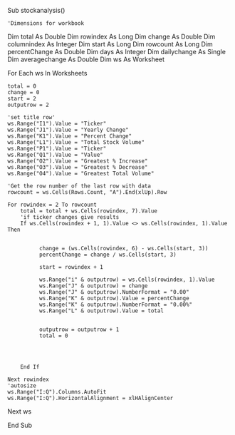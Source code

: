 Sub stockanalysis()
    
    'Dimensions for workbook
    
Dim total As Double
Dim rowindex As Long
Dim change As Double
Dim columnindex As Integer
Dim start As Long
Dim rowcount As Long
Dim percentChange As Double
Dim days As Integer
Dim dailychange As Single
Dim averagechange As Double
Dim ws As Worksheet

For Each ws In Worksheets

    total = 0
    change = 0
    start = 2
    outputrow = 2
    
    'set title row'
    ws.Range("I1").Value = "Ticker"
    ws.Range("J1").Value = "Yearly Change"
    ws.Range("K1").Value = "Percent Change"
    ws.Range("L1").Value = "Total Stock Volume"
    ws.Range("P1").Value = "Ticker"
    ws.Range("Q1").Value = "Value"
    ws.Range("O2").Value = "Greatest % Increase"
    ws.Range("O3").Value = "Greatest % Decrease"
    ws.Range("O4").Value = "Greatest Total Volume"
    
    'Get the row number of the last row with data
    rowcount = ws.Cells(Rows.Count, "A").End(xlUp).Row
    
    For rowindex = 2 To rowcount
        total = total + ws.Cells(rowindex, 7).Value
        'if ticker changes give results
        If ws.Cells(rowindex + 1, 1).Value <> ws.Cells(rowindex, 1).Value Then
   
    
              change = (ws.Cells(rowindex, 6) - ws.Cells(start, 3))
              percentChange = change / ws.Cells(start, 3)
              
              start = rowindex + 1
              
              ws.Range("i" & outputrow) = ws.Cells(rowindex, 1).Value
              ws.Range("J" & outputrow) = change
              ws.Range("J" & outputrow).NumberFormat = "0.00"
              ws.Range("K" & outputrow).Value = percentChange
              ws.Range("K" & outputrow).NumberFormat = "0.00%"
              ws.Range("L" & outputrow).Value = total
              
              
              outputrow = outputrow + 1
              total = 0
        
            
            
        
        End If
    
    Next rowindex
    'autosize
    ws.Range("I:Q").Columns.AutoFit
    ws.Range("I:Q").HorizontalAlignment = xlHAlignCenter

Next ws


End Sub


